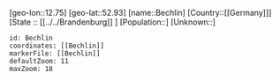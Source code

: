 ﻿---
location: [52.93,12.75]
mapzoom: [7,12] 
mapmarker: city 
type: City
tags:
- geo/City


SpocWebEntityId: 29060
isDeleted: false
confidential: public

---
[geo-lon::12.75]
[geo-lat::52.93]
[name::Bechlin]
[Country::[[Germany]]]
[State :: [[../../Brandenburg]] ]
[Population::]
[Unknown::]


```leaflet
id: Bechlin
coordinates: [[Bechlin]]
markerFile: [[Bechlin]]
defaultZoom: 11 
maxZoom: 18
```
